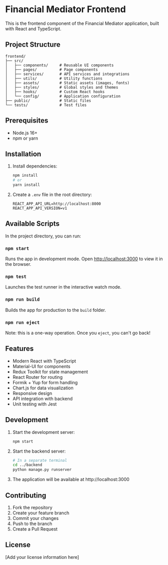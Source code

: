 # Financial Mediator Frontend

This is the frontend component of the Financial Mediator application, built with React and TypeScript.

## Project Structure

```
frontend/
├── src/
│   ├── components/     # Reusable UI components
│   ├── pages/          # Page components
│   ├── services/       # API services and integrations
│   ├── utils/          # Utility functions
│   ├── assets/         # Static assets (images, fonts)
│   ├── styles/         # Global styles and themes
│   ├── hooks/          # Custom React hooks
│   └── config/         # Application configuration
├── public/             # Static files
└── tests/              # Test files
```

## Prerequisites

- Node.js 16+
- npm or yarn

## Installation

1. Install dependencies:
   ```bash
   npm install
   # or
   yarn install
   ```

2. Create a `.env` file in the root directory:
   ```env
   REACT_APP_API_URL=http://localhost:8000
   REACT_APP_API_VERSION=v1
   ```

## Available Scripts

In the project directory, you can run:

### `npm start`

Runs the app in development mode.
Open [http://localhost:3000](http://localhost:3000) to view it in the browser.

### `npm test`

Launches the test runner in the interactive watch mode.

### `npm run build`

Builds the app for production to the `build` folder.

### `npm run eject`

Note: this is a one-way operation. Once you `eject`, you can't go back!

## Features

- Modern React with TypeScript
- Material-UI for components
- Redux Toolkit for state management
- React Router for routing
- Formik + Yup for form handling
- Chart.js for data visualization
- Responsive design
- API integration with backend
- Unit testing with Jest

## Development

1. Start the development server:
   ```bash
   npm start
   ```

2. Start the backend server:
   ```bash
   # In a separate terminal
   cd ../backend
   python manage.py runserver
   ```

3. The application will be available at http://localhost:3000

## Contributing

1. Fork the repository
2. Create your feature branch
3. Commit your changes
4. Push to the branch
5. Create a Pull Request

## License

[Add your license information here]

